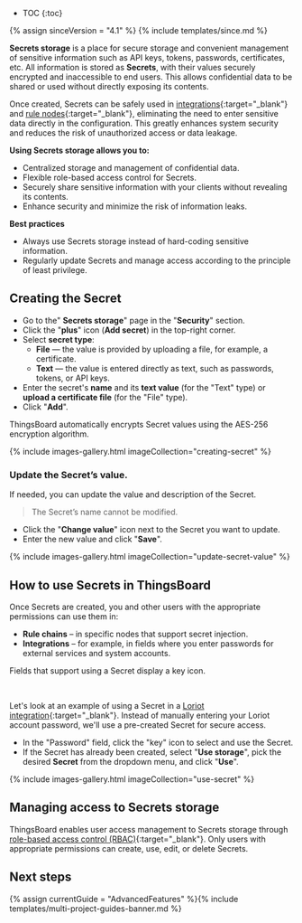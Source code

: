 * TOC
{:toc}

{% assign sinceVersion = "4.1" %}
{% include templates/since.md %}

**Secrets storage** is a place for secure storage and convenient management of sensitive information such as API keys, tokens, passwords, certificates, etc.
All information is stored as **Secrets**, with their values securely encrypted and inaccessible to end users.
This allows confidential data to be shared or used without directly exposing its contents.

Once created, Secrets can be safely used in [integrations](/docs/user-guide/integrations/){:target="_blank"} and [rule nodes](/docs/{{docsPrefix}}user-guide/rule-engine-2-0/overview/#rule-node){:target="_blank"}, eliminating the need to enter sensitive data directly in the configuration. This greatly enhances system security and reduces the risk of unauthorized access or data leakage.

**Using Secrets storage allows you to:**
- Centralized storage and management of confidential data.
- Flexible role-based access control for Secrets.
- Securely share sensitive information with your clients without revealing its contents.
- Enhance security and minimize the risk of information leaks.

**Best practices**

- Always use Secrets storage instead of hard-coding sensitive information.
- Regularly update Secrets and manage access according to the principle of least privilege.

## Creating the Secret

- Go to the" **Secrets storage**" page in the "**Security**" section.
- Click the "**plus**" icon (**Add secret**) in the top-right corner.
- Select **secret type**:
  - **File** — the value is provided by uploading a file, for example, a certificate.
  - **Text** — the value is entered directly as text, such as passwords, tokens, or API keys.
- Enter the secret&#39;s **name** and its **text value** (for the "Text" type) or **upload a certificate file** (for the "File" type).
- Click "**Add**".

ThingsBoard automatically encrypts Secret values using the AES-256 encryption algorithm.

{% include images-gallery.html imageCollection="creating-secret" %}

### Update the Secret’s value.

If needed, you can update the value and description of the Secret. 
> The Secret’s name cannot be modified.

- Click the "**Change value**" icon next to the Secret you want to update.
- Enter the new value and click "**Save**".

{% include images-gallery.html imageCollection="update-secret-value" %}

## How to use Secrets in ThingsBoard

Once Secrets are created, you and other users with the appropriate permissions can use them in:
- **Rule chains** – in specific nodes that support secret injection.
- **Integrations** – for example, in fields where you enter passwords for external services and system accounts.

Fields that support using a Secret display a key icon.

<object width="35%" data="/images/user-guide/security/secrets-storage/password.png"></object> 

<br>

Let&#39;s look at an example of using a Secret in a [Loriot integration](/docs/user-guide/integrations/loriot/){:target="_blank"}. Instead of manually entering your Loriot account password, we&#39;ll use a pre-created Secret for secure access.

- In the "Password" field, click the "key" icon to select and use the Secret.
- If the Secret has already been created, select "**Use storage**", pick the desired **Secret** from the dropdown menu, and click "**Use**".

{% include images-gallery.html imageCollection="use-secret" %}

## Managing access to Secrets storage

ThingsBoard enables user access management to Secrets storage through [role-based access control (RBAC)](/docs/{{docsPrefix}}user-guide/rbac/){:target="_blank"}.
Only users with appropriate permissions can create, use, edit, or delete Secrets.

## Next steps

{% assign currentGuide = "AdvancedFeatures" %}{% include templates/multi-project-guides-banner.md %}